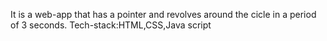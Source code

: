 It is a web-app that has a pointer and revolves around the cicle in a period of 3 seconds.
Tech-stack:HTML,CSS,Java script
